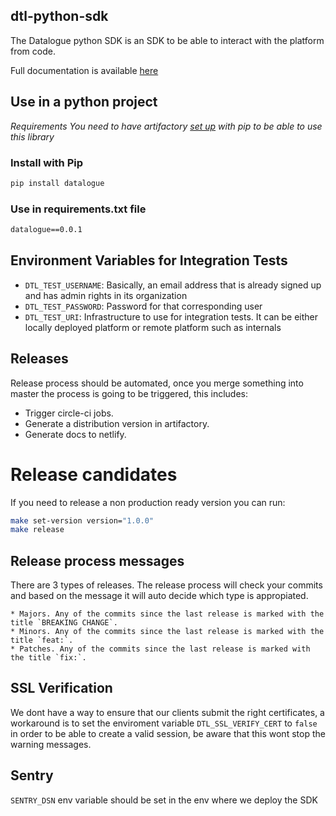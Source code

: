 dtl-python-sdk
--------------

The Datalogue python SDK is an SDK to be able to interact with the platform from
code.

Full documentation is available [here](https://dtl-python-sdk.netlify.com)

## Use in a python project

*Requirements*
*You need to have artifactory [set up](https://github.com/datalogue/grimoire/blob/master/docs/getting-started.md) with pip to be able to use this library*

### Install with Pip
```bash
pip install datalogue
```

### Use in requirements.txt file

```txt
datalogue==0.0.1
```

## Environment Variables for Integration Tests
* `DTL_TEST_USERNAME`: Basically, an email address that is already signed up and has admin rights in its organization
* `DTL_TEST_PASSWORD`: Password for that corresponding user
* `DTL_TEST_URI`: Infrastructure to use for integration tests. It can be either locally deployed platform or remote platform such as internals

## Releases

Release process should be automated, once you merge something into master the process is going to be triggered, this includes:

* Trigger circle-ci jobs.
* Generate a distribution version in artifactory.
* Generate docs to netlify.

# Release candidates
If you need to release a non production ready version you can run:

```bash
make set-version version="1.0.0"
make release
```

## Release process messages
There are 3 types of releases. The release process will check your commits and based on the message it will auto decide which type is appropiated.

    * Majors. Any of the commits since the last release is marked with the title `BREAKING CHANGE`.
    * Minors. Any of the commits since the last release is marked with the title `feat:`.
    * Patches. Any of the commits since the last release is marked with the title `fix:`.

## SSL Verification
We dont have a way to ensure that our clients submit the right certificates, a workaround is to set the enviroment variable `DTL_SSL_VERIFY_CERT` to `false` in order to be able to create a valid session, be aware that this wont stop the warning messages.

## Sentry

`SENTRY_DSN` env variable should be set in the env where we deploy the SDK